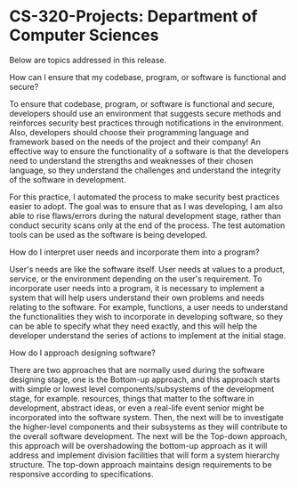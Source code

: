 # CS-320-Projects: Department of Computer Sciences



Below are topics addressed in this release. 

How can I ensure that my codebase, program, or software is functional and secure?

To ensure that codebase, program, or software is functional and secure, developers should use an environment that suggests secure methods and reinforces security best practices through notifications in the environment. Also, developers should choose their programming language and framework based on the needs of the project and their company! An effective way to ensure the functionality of a software is that the developers need to understand the strengths and weaknesses of their chosen language, so they understand the challenges and understand the integrity of the software in development.

For this practice, I automated the process to make security best practices easier to adopt. The goal was to ensure that as I was developing, I am also able to rise flaws/errors during the natural development stage, rather than conduct security scans only at the end of the process. The test automation tools can be used as the software is being developed. 

How do I interpret user needs and incorporate them into a program?

User's needs are like the software itself. User needs at values to a product, service, or the environment depending on the user's requirement. To incorporate user needs into a program, it is necessary to implement a system that will help users understand their own problems and needs relating to the software. For example, functions, a user needs to understand the functionalities they wish to incorporate in developing software, so they can be able to specify what they need exactly, and this will help the developer understand the series of actions to implement at the initial stage. 

How do I approach designing software?

There are two approaches that are normally used during the software designing stage, one is the Bottom-up approach, and this approach starts with simple or lowest level components/subsystems of the development stage, for example. resources, things that matter to the software in development, abstract ideas, or even a real-life event senior might be incorporated into the software system. Then, the next will be to investigate the higher-level components and their subsystems as they will contribute to the overall software development.
The next will be the Top-down approach, this approach will be overshadowing the bottom-up approach as it will address and implement division facilities that will form a system hierarchy structure. The top-down approach maintains design requirements to be responsive according to specifications. 
